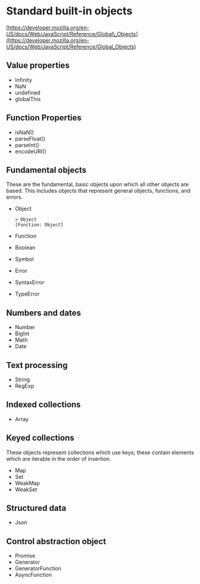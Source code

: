 # Standard built-in objects

[https://developer.mozilla.org/en-US/docs/Web/JavaScript/Reference/Global\_Objects](https://developer.mozilla.org/en-US/docs/Web/JavaScript/Reference/Global_Objects)

## Value properties

* Infinity
* NaN
* undefined
* globalThis

## Function Properties

* isNaN\(\)
* parseFloat\(\)
* parseInt\(\)
* encodeURI\(\)

## Fundamental objects

These are the fundamental, basic objects upon which all other objects are based. This includes objects that represent general objects, functions, and errors.

* Object

  ```text
  > Object
  [Function: Object]
  ```

* Function
* Boolean
* Symbol
* Error
* SyntaxError
* TypeError

## Numbers and dates

* Number
* BigInt
* Math
* Date

## Text processing

* String
* RegExp

## Indexed collections

* Array

## Keyed collections

These objects represent collections which use keys; these contain elements which are iterable in the order of insertion.

* Map
* Set
* WeakMap
* WeakSet

## Structured data

* Json

## Control abstraction object

* Promise
* Generator
* GeneratorFunction
* AsyncFunction

